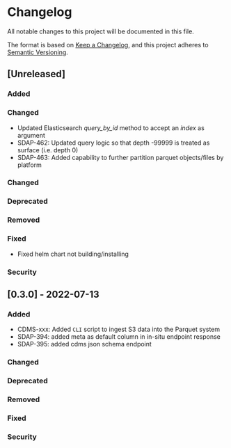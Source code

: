 # Changelog
All notable changes to this project will be documented in this file.

The format is based on [Keep a Changelog](https://keepachangelog.com/en/1.0.0/),
and this project adheres to [Semantic Versioning](https://semver.org/spec/v2.0.0.html).

## [Unreleased]
### Added
### Changed
- Updated Elasticsearch *query_by_id* method to accept an *index* as argument
- SDAP-462: Updated query logic so that depth -99999 is treated as surface (i.e. depth 0)
- SDAP-463: Added capability to further partition parquet objects/files by platform
### Changed
### Deprecated
### Removed
### Fixed
- Fixed helm chart not building/installing
### Security

## [0.3.0] - 2022-07-13
### Added
- CDMS-xxx: Added `CLI` script to ingest S3 data into the Parquet system
- SDAP-394: added meta as default column in in-situ endpoint response
- SDAP-395: added cdms json schema endpoint
### Changed
### Deprecated
### Removed
### Fixed
### Security
